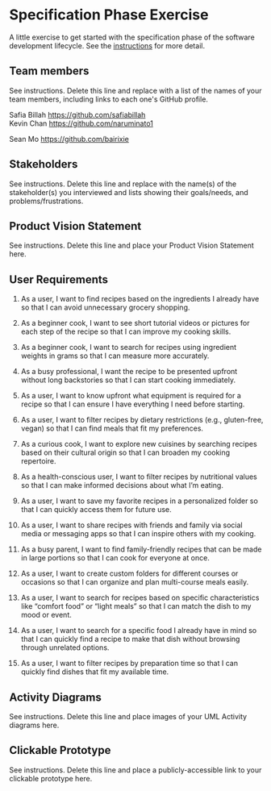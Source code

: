 # Specification Phase Exercise

A little exercise to get started with the specification phase of the software development lifecycle. See the [instructions](instructions.md) for more detail.

## Team members

See instructions. Delete this line and replace with a list of the names of your team members, including links to each one's GitHub profile.

Safia Billah https://github.com/safiabillah  
Kevin Chan https://github.com/naruminato1

Sean Mo https://github.com/bairixie

## Stakeholders

See instructions. Delete this line and replace with the name(s) of the stakeholder(s) you interviewed and lists showing their goals/needs, and problems/frustrations.

## Product Vision Statement

See instructions. Delete this line and place your Product Vision Statement here.

## User Requirements
1. As a user, I want to find recipes based on the ingredients I already have so that I can avoid unnecessary grocery shopping.

2. As a beginner cook, I want to see short tutorial videos or pictures for each step of the recipe so that I can improve my cooking skills.

3. As a beginner cook, I want to search for recipes using ingredient weights in grams so that I can measure more accurately.

4. As a busy professional, I want the recipe to be presented upfront without long backstories so that I can start cooking immediately.

5. As a user, I want to know upfront what equipment is required for a recipe so that I can ensure I have everything I need before starting.

6. As a user, I want to filter recipes by dietary restrictions (e.g., gluten-free, vegan) so that I can find meals that fit my preferences.

7. As a curious cook, I want to explore new cuisines by searching recipes based on their cultural origin so that I can broaden my cooking repertoire.

8. As a health-conscious user, I want to filter recipes by nutritional values so that I can make informed decisions about what I’m eating.

9. As a user, I want to save my favorite recipes in a personalized folder so that I can quickly access them for future use.

10. As a user, I want to share recipes with friends and family via social media or messaging apps so that I can inspire others with my cooking.

11. As a busy parent, I want to find family-friendly recipes that can be made in large portions so that I can cook for everyone at once.

12. As a user, I want to create custom folders for different courses or occasions so that I can organize and plan multi-course meals easily.

13. As a user, I want to search for recipes based on specific characteristics like “comfort food” or “light meals” so that I can match the dish to my mood or event.

14. As a user, I want to search for a specific food I already have in mind so that I can quickly find a recipe to make that dish without browsing through unrelated options.

15. As a user, I want to filter recipes by preparation time so that I can quickly find dishes that fit my available time.

## Activity Diagrams

See instructions. Delete this line and place images of your UML Activity diagrams here.

## Clickable Prototype

See instructions. Delete this line and place a publicly-accessible link to your clickable prototype here.
